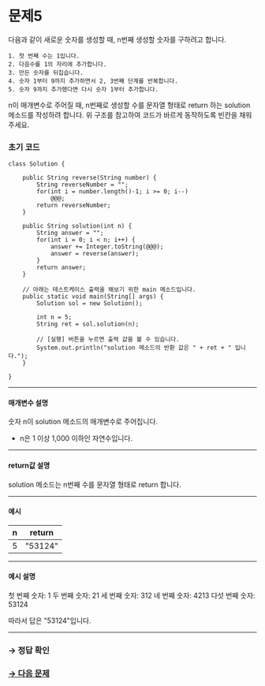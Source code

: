 # 문제5

다음과 같이 새로운 숫자를 생성할 때, n번째 생성할 숫자를 구하려고 합니다.

```
1. 첫 번째 수는 1입니다.
2. 다음수를 1의 자리에 추가합니다.
3. 만든 숫자를 뒤집습니다.
4. 숫자 1부터 9까지 추가하면서 2, 3번째 단계를 반복합니다.
5. 숫자 9까지 추가했다면 다시 숫자 1부터 추가합니다.
```

n이 매개변수로 주어질 때, n번째로 생성할 수를 문자열 형태로 return 하는 solution 메소드를 작성하려 합니다. 위 구조를 참고하여 코드가 바르게 동작하도록 빈칸을 채워주세요.

### 초기 코드

```
class Solution {

    public String reverse(String number) {
        String reverseNumber = "";
        for(int i = number.length()-1; i >= 0; i--)
            @@@;
        return reverseNumber;
    }

    public String solution(int n) {
        String answer = "";
        for(int i = 0; i < n; i++) {
            answer += Integer.toString(@@@);
            answer = reverse(answer);
        }
        return answer;
    }

    // 아래는 테스트케이스 출력을 해보기 위한 main 메소드입니다.    
    public static void main(String[] args) {
        Solution sol = new Solution();
        
        int n = 5;
        String ret = sol.solution(n);
        
        // [실행] 버튼을 누르면 출력 값을 볼 수 있습니다.
        System.out.println("solution 메소드의 반환 값은 " + ret + " 입니다.");
    }
    
}
```

---

#### 매개변수 설명
숫자 n이 solution 메소드의 매개변수로 주어집니다.

* n은 1 이상 1,000 이하인 자연수입니다.

---

#### return값 설명

solution 메소드는 n번째 수를 문자열 형태로 return 합니다.

---
#### 예시

| n | return |
|---|---|
| 5 | "53124" |

---

#### 예시 설명

첫 번째 숫자: 1
두 번째 숫자: 21
세 번째 숫자: 312
네 번째 숫자: 4213
다섯 번째 숫자: 53124

따라서 답은 "53124"입니다.

---

### → 정답 확인

### [→ 다음 문제](https://github.com/tnehf18/cosPro/blob/main/java/ex_1st/ex_1st_04/no_06/ "cosPro 1급 Java 4차 6번 문제")
